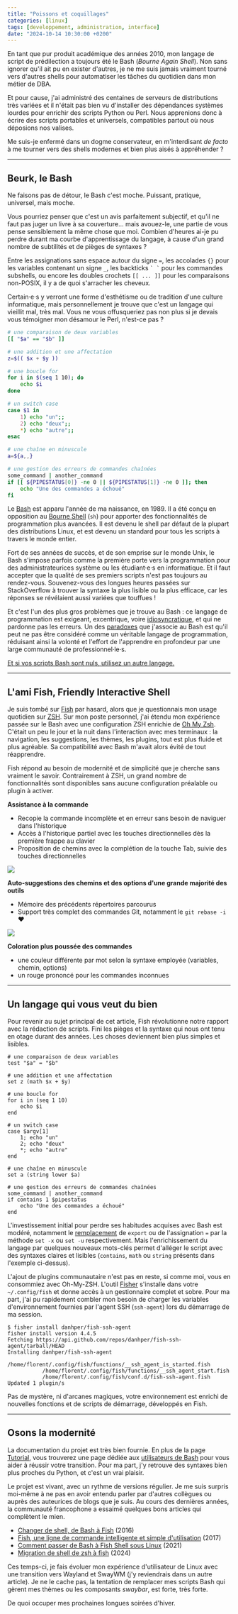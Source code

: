 ```yaml
---
title: "Poissons et coquillages"
categories: [linux]
tags: [developpement, administration, interface]
date: "2024-10-14 10:30:00 +0200"
---
```


En tant que pur produit académique des années 2010, mon langage de script de prédilection a
toujours été le Bash (_Bourne Again Shell_). Non sans ignorer qu'il ait pu en exister d'autres, je
ne me suis jamais vraiment tourné vers d'autres shells pour automatiser les tâches du quotidien
dans mon métier de DBA.

Et pour cause, j'ai administré des centaines de serveurs de distributions très variées et il
n'était pas bien vu d'installer des dépendances systèmes lourdes pour enrichir des scripts Python
ou Perl. Nous apprenions donc à écrire des scripts portables et universels, compatibles partout
où nous déposions nos valises.

Me suis-je enfermé dans un dogme conservateur, en m'interdisant _de facto_ à me tourner vers des
shells modernes et bien plus aisés à appréhender ?

<!--more-->

---

## Beurk, le Bash

Ne faisons pas de détour, le Bash c'est moche. Puissant, pratique, universel, mais moche.

Vous pourriez penser que c'est un avis parfaitement subjectif, et qu'il ne faut pas juger un livre
à sa couverture... mais avouez-le, une partie de vous pense sensiblement la même chose que moi.
Combien d'heures ai-je pu perdre durant ma courbe d'apprentissage du langage, à cause d'un grand
nombre de subtilités et de pièges de syntaxes ?

Entre les assignations sans espace autour du signe `=`, les accolades `{}` pour les variables
contenant un signe `_`, les backticks `` ` ` `` pour les commandes subshells, ou encore les doubles
crochets `[[ ... ]]` pour les comparaisons non-POSIX, il y a de quoi s'arracher les cheveux.

Certain·e·s y verront une forme d'esthétisme ou de tradition d'une culture informatique, mais
personnellement je trouve que c'est un langage qui vieillit mal, très mal. Vous ne vous offusqueriez
pas non plus si je devais vous témoigner mon désamour le Perl, n'est-ce pas ?

```bash
# une comparaison de deux variables
[[ "$a" == "$b" ]]

# une addition et une affectation
z=$(( $x + $y ))

# une boucle for
for i in $(seq 1 10); do
    echo $i
done

# un switch case
case $1 in
    1) echo "un";;
    2) echo "deux";;
    *) echo "autre";;
esac

# une chaîne en minuscule
a=${a,,}

# une gestion des erreurs de commandes chaînées
some_command | another_command
if [[ ${PIPESTATUS[0]} -ne 0 || ${PIPESTATUS[1]} -ne 0 ]]; then
    echo "Une des commandes a échoué"
fi
```

Le [Bash][1] est apparu l'année de ma naissance, en 1989. Il a été conçu en opposition au [Bourne Shell][2]
(`sh`) pour apporter des fonctionnalités de programmation plus avancées. Il est devenu le shell par
défaut de la plupart des distributions Linux, et est devenu un standard pour tous les scripts à travers
le monde entier.

[1]: https://en.wikipedia.org/wiki/Bash_(Unix_shell)
[2]: https://en.wikipedia.org/wiki/Bourne_shell

Fort de ses années de succès, et de son emprise sur le monde Unix, le Bash s'impose parfois comme la première
porte vers la programmation pour des administrateurices système ou les étudiant·e·s en informatique. Et il
faut accepter que la qualité de ses premiers scripts n'est pas toujours au rendez-vous. Souvenez-vous des
longues heures passées sur StackOverflow à trouver la syntaxe la plus lisible ou la plus efficace, car les
réponses se révélaient aussi variées que touffues !

Et c'est l'un des plus gros problèmes que je trouve au Bash : ce langage de programmation est exigeant,
excentrique, voire [idiosyncratique][3], et qui ne pardonne pas les erreurs. Un des [paradoxes][4] que j'associe
au Bash est qu'il peut ne pas être considéré comme un véritable langage de programmation, réduisant ainsi
la volonté et l'effort de l'apprendre en profondeur par une large communauté de professionnel·le·s.

[3]: https://fr.wikipedia.org/wiki/Idiosyncrasie
[4]: https://dev.to/taikedz/your-bash-scripts-are-rubbish-use-another-language-5dh7

[Et si vos scripts Bash sont nuls, utilisez un autre langage.][5]

[5]: https://dev.to/taikedz/your-bash-scripts-are-rubbish-use-another-language-5dh7

---

## L'ami Fish, Friendly Interactive Shell

Je suis tombé sur [Fish][6] par hasard, alors que je questionnais mon usage quotidien sur [ZSH][7]. Sur
mon poste personnel, j'ai étendu mon expérience passée sur le Bash avec une configuration ZSH enrichie de
[Oh My Zsh][8]. C'était un peu le jour et la nuit dans l'interaction avec mes terminaux : la navigation,
les suggestions, les thèmes, les plugins, tout est plus fluide et plus agréable. Sa compatibilité avec
Bash m'avait alors évité de tout réapprendre.

[6]: https://fishshell.com/
[7]: https://fr.wikipedia.org/wiki/Z_Shell
[8]: https://ohmyz.sh/

Fish répond au besoin de modernité et de simplicité que je cherche sans vraiment le savoir. Contrairement
à ZSH, un grand nombre de fonctionnalités sont disponibles sans aucune configuration préalable ou plugin
à activer.

**Assistance à la commande**

- Recopie la commande incomplète et en erreur sans besoin de naviguer dans l'historique
- Accès à l'historique partiel avec les touches directionnelles dès la première frappe au clavier
- Proposition de chemins avec la complétion de la touche Tab, suivie des touches directionnelles

![](/img/fr/2024-20-14-fish-01.png)

**Auto-suggestions des chemins et des options d'une grande majorité des outils**

- Mémoire des précédents répertoires parcourus
- Support très complet des commandes Git, notamment le `git rebase -i` ❤️

![](/img/fr/2024-20-14-fish-02.png)

**Coloration plus poussée des commandes**

- une couleur différente par mot selon la syntaxe employée (variables, chemin, options)
- un rouge prononcé pour les commandes inconnues

---

## Un langage qui vous veut du bien

Pour revenir au sujet principal de cet article, Fish révolutionne notre rapport avec la rédaction
de scripts. Fini les pièges et la syntaxe qui nous ont tenu en otage durant des années. Les choses
deviennent bien plus simples et lisibles.

```fish
# une comparaison de deux variables
test "$a" = "$b"

# une addition et une affectation
set z (math $x + $y)

# une boucle for
for i in (seq 1 10)
    echo $i
end

# un switch case
case $argv[1]
    1; echo "un"
    2; echo "deux"
    *; echo "autre"
end

# une chaîne en minuscule
set a (string lower $a)

# une gestion des erreurs de commandes chaînées
some_command | another_command
if contains 1 $pipestatus
    echo "Une des commandes a échoué"
end
```

L'investissement initial pour perdre ses habitudes acquises avec Bash est modéré, notamment
le [remplacement][9] de `export` ou de l'assignation `=` par la méthode `set -x` ou `set -u`
respectivement. Mais l'enrichissement du langage par quelques nouveaux mots-clés permet
d'alléger le script avec des syntaxes claires et lisibles (`contains`, `math` ou `string`
présents dans l'exemple ci-dessus).

[9]: https://fishshell.com/docs/current/language.html#variables-export

L'ajout de plugins communautaire n'est pas en reste, si comme moi, vous en consommiez avec
Oh-My-ZSH. L'outil [Fisher][10] s'installe dans votre `~/.config/fish` et donne accès à un
gestionnaire complet et sobre. Pour ma part, j'ai pu rapidement combler mon besoin de charger
les variables d'environnement fournies par l'agent SSH (`ssh-agent`) lors du démarrage de ma
session.

[10]: https://github.com/jorgebucaran/fisher

```console
$ fisher install danhper/fish-ssh-agent
fisher install version 4.4.5
Fetching https://api.github.com/repos/danhper/fish-ssh-agent/tarball/HEAD
Installing danhper/fish-ssh-agent
           /home/florent/.config/fish/functions/__ssh_agent_is_started.fish
           /home/florent/.config/fish/functions/__ssh_agent_start.fish
           /home/florent/.config/fish/conf.d/fish-ssh-agent.fish
Updated 1 plugin/s
```

Pas de mystère, ni d'arcanes magiques, votre environnement est enrichi de nouvelles fonctions
et de scripts de démarrage, développés en Fish.

---

## Osons la modernité

La documentation du projet est très bien fournie. En plus de la page [Tutorial][1], vous trouverez
une page dédiée aux [utilisateurs de Bash][12] pour vous aider à réussir votre transition. Pour ma
part, j'y retrouve des syntaxes bien plus proches du Python, et c'est un vrai plaisir.

[11]: https://fishshell.com/docs/current/tutorial.html
[12]: https://fishshell.com/docs/current/fish_for_bash_users.html

Le projet est vivant, avec un rythme de versions régulier. Je me suis surpris moi-même à ne pas en
avoir entendu parler par d'autres collègues ou auprès des auteurices de blogs que je suis. Au cours des
dernières années, la communauté francophone a essaimé quelques bons articles qui complètent le
mien.

- [Changer de shell, de Bash à Fish][13] (2016)
- [Fish, une ligne de commande intelligente et simple d'utilisation][14] (2017)
- [Comment passer de Bash à Fish Shell sous Linux][15] (2021)
- [Migration de shell de zsh à fish][16] (2024)

[13]: https://lkdjiin.github.io/blog/2016/12/13/changer-de-shell-de-bash-a-fish/
[14]: https://ubunlog.com/fr/ligne-de-commande-fish-smart/
[15]: https://toptips.fr/comment-passer-de-bash-a-fish-shell-sous-linux/
[16]: https://blog.otso.fr/2024-01-17-passer-zsh-fish-shell

Ces temps-ci, je fais évoluer mon expérience d'utilisateur de Linux avec une transition vers Wayland
et SwayWM (j'y reviendrais dans un autre article). Je ne le cache pas, la tentation de remplacer mes
scripts Bash qui gèrent mes thèmes ou les composants _swaybar_, est forte, très forte.

De quoi occuper mes prochaines longues soirées d'hiver.
